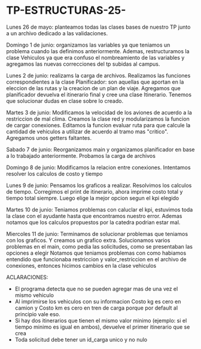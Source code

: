 # TP-ESTRUCTURAS-25-

Lunes 26 de mayo: planteamos todas las clases bases de nuestro TP junto a un archivo dedicado a las validaciones.


Domingo 1 de junio: organizamos las variables ya que teniamos un problema cuando las definimos anteriormente. 
    Ademas, restructuramos la clase Vehiculos ya que era confuso el nombreamiento de las variables y agregamos las nuevas correcciones del tp subidas al campus.


Lunes 2 de junio: realizams la carga de archivos.
    Realizamos las funciones correspondientes a la clase Planificador: son aquellas que aportan en la eleccion de las rutas y la creacion de un plan de viaje.
    Agregamos que planificador devuelva el itinerario final y cree una clase Itinerario.
    Tenemos que solucionar dudas en clase sobre lo creado.

Martes 3 de junio: 
    Modificamos la velocidad de los aviones de acuerdo a la restriccion de mal clima.
    Creamos la clase red y modularizamos la funcion de cargar conexiones.
    Editamos la funcion evaluar ruta para que calcule la cantidad de vehiculos a utilizar de acuerdo al tramo mas "critico".
    Agregamos unos getters faltantes.

Sabado 7 de junio: 
    Reorganizamos main y organizamos planificador en base a lo trabajado anteriormente. 
    Probamos la carga de archivos

Domingo 8 de junio:
    Modificamos la relacion entre conexiones.
    Intentamos resolver los calculos de costo y tiempo

Lunes 9 de junio:
    Pensamos los graficos a realizar.
    Resolvimos los calculos de tiempo.
    Corregimos el print de itinerario, ahora imprime costo total y tiempo total siempre. Luego elige la mejor opcion segun el kpi elegido

Martes 10 de junio: 
    Teniamos problemas con caluclar el kpi, estuvimos toda la clase con el ayudante hasta que encontramos nuestro error. 
    Ademas notamos que los calculos propuestos por la catedra podrian estar mal.

Miercoles 11 de junio:
    Terminamos de solucionar problemas que teniamos con los graficos. Y creamos un grafico extra.
    Solucionamos varios problemas en el main, como pedia las solicitudes, como se presentaban las opciones a elegir
    Notamos que teniamos problemas con como habiamos entendido que funcionaba restriccion y valor_restriccion en el archivo de conexiones, entonces hicimos cambios en la clase vehiculos




ACLARACIONES:
- El programa detecta que no se pueden agregar mas de una vez el mismo vehiculo
- Al imprimirse los vehiculos con su informacion Costo kg es cero en camion y Costo km es cero en tren de carga porque por default al principio vale eso. 
- Si hay dos itinerarios que tienen el mismo valor minimo (ejemplo: si el tiempo minimo es igual en ambos), devuelve el primer itinerario que se crea
- Toda solicitud debe tener un id_carga unico y no nulo

    

